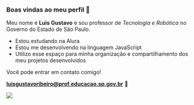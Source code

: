 ### Boas vindas ao meu perfil 💛
Meu nome é **Luis Gustavo** e sou professor de _Tecnologia e Robótica_ no Governo do Estado de São Paulo.

- Estou estudando na Alura
- Estou me desenvolvendo na linguagem JavaScript
- Utilizo esse espaço para minha organização e compartilhamento dos meu projetos desenvolvidos

Você pode entrar em contato comigo!

**luisgustavoribeiro@prof.educacao.sp.gov.br**  📧

![](https://media1.tenor.com/m/4uKKrj5fSPAAAAAC/hello-anxiety.gif)
